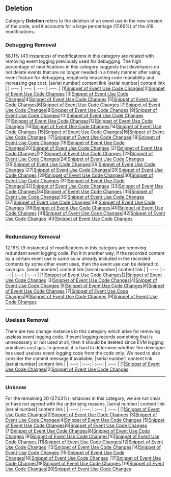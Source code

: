 ## Deletion
Category **Deletion** refers to the deletion of an event use in the new version of the code, and it accounts for a large percentage (17.66\%) of the 419 modifications.

### Debugging Removal
58.11\% (43 instances) of modifications in this category are related with removing event logging previously used for debugging. The high percentage
of modifications in this category suggests that developers do not delete events that are no longer needed in a timely manner after using event feature for debugging, negatively impacting code readability and increasing gas cost. 
|serial number|  content link  |serial number|  content link  |
|    :---:    |      :---:     |    :---:    |      :---:     |
|1|[Snippet of Event Use Code Changes](https://SolEventStudy01.github.io/Solidity-Event-Study/Event-Evolution/Deletion/Debugging%20Removal/1.html)|2|[Snippet of Event Use Code Changes](https://SolEventStudy01.github.io/Solidity-Event-Study/Event-Evolution/Deletion/Debugging%20Removal/2.html)
|3|[Snippet of Event Use Code Changes](https://SolEventStudy01.github.io/Solidity-Event-Study/Event-Evolution/Deletion/Debugging%20Removal/3.html)|4|[Snippet of Event Use Code Changes](https://SolEventStudy01.github.io/Solidity-Event-Study/Event-Evolution/Deletion/Debugging%20Removal/4.html)
|5|[Snippet of Event Use Code Changes](https://SolEventStudy01.github.io/Solidity-Event-Study/Event-Evolution/Deletion/Debugging%20Removal/5.html)|6|[Snippet of Event Use Code Changes](https://SolEventStudy01.github.io/Solidity-Event-Study/Event-Evolution/Deletion/Debugging%20Removal/6.html)
|7|[Snippet of Event Use Code Changes](https://SolEventStudy01.github.io/Solidity-Event-Study/Event-Evolution/Deletion/Debugging%20Removal/7.html)|8|[Snippet of Event Use Code Changes](https://SolEventStudy01.github.io/Solidity-Event-Study/Event-Evolution/Deletion/Debugging%20Removal/8.html)
|9|[Snippet of Event Use Code Changes](https://SolEventStudy01.github.io/Solidity-Event-Study/Event-Evolution/Deletion/Debugging%20Removal/9.html)|10|[Snippet of Event Use Code Changes](https://SolEventStudy01.github.io/Solidity-Event-Study/Event-Evolution/Deletion/Debugging%20Removal/10.html)
|11|[Snippet of Event Use Code Changes](https://SolEventStudy01.github.io/Solidity-Event-Study/Event-Evolution/Deletion/Debugging%20Removal/11.html)|12|[Snippet of Event Use Code Changes](https://SolEventStudy01.github.io/Solidity-Event-Study/Event-Evolution/Deletion/Debugging%20Removal/12.html)
|13|[Snippet of Event Use Code Changes](https://SolEventStudy01.github.io/Solidity-Event-Study/Event-Evolution/Deletion/Debugging%20Removal/13.html)|14|[Snippet of Event Use Code Changes](https://SolEventStudy01.github.io/Solidity-Event-Study/Event-Evolution/Deletion/Debugging%20Removal/14.html)
|15|[Snippet of Event Use Code Changes](https://SolEventStudy01.github.io/Solidity-Event-Study/Event-Evolution/Deletion/Debugging%20Removal/15.html)|16|[Snippet of Event Use Code Changes](https://SolEventStudy01.github.io/Solidity-Event-Study/Event-Evolution/Deletion/Debugging%20Removal/16.html)
|17|[Snippet of Event Use Code Changes](https://SolEventStudy01.github.io/Solidity-Event-Study/Event-Evolution/Deletion/Debugging%20Removal/17.html)|18|[Snippet of Event Use Code Changes](https://SolEventStudy01.github.io/Solidity-Event-Study/Event-Evolution/Deletion/Debugging%20Removal/18.html)
|19|[Snippet of Event Use Code Changes](https://SolEventStudy01.github.io/Solidity-Event-Study/Event-Evolution/Deletion/Debugging%20Removal/19.html)|20|[Snippet of Event Use Code Changes](https://SolEventStudy01.github.io/Solidity-Event-Study/Event-Evolution/Deletion/Debugging%20Removal/20.html)
|21|[Snippet of Event Use Code Changes](https://SolEventStudy01.github.io/Solidity-Event-Study/Event-Evolution/Deletion/Debugging%20Removal/21.html)|22|[Snippet of Event Use Code Changes](https://SolEventStudy01.github.io/Solidity-Event-Study/Event-Evolution/Deletion/Debugging%20Removal/22.html)
|23|[Snippet of Event Use Code Changes](https://SolEventStudy01.github.io/Solidity-Event-Study/Event-Evolution/Deletion/Debugging%20Removal/23.html)|24|[Snippet of Event Use Code Changes](https://SolEventStudy01.github.io/Solidity-Event-Study/Event-Evolution/Deletion/Debugging%20Removal/24.html)
|25|[Snippet of Event Use Code Changes](https://SolEventStudy01.github.io/Solidity-Event-Study/Event-Evolution/Deletion/Debugging%20Removal/25.html)|26|[Snippet of Event Use Code Changes](https://SolEventStudy01.github.io/Solidity-Event-Study/Event-Evolution/Deletion/Debugging%20Removal/26.html)
|27|[Snippet of Event Use Code Changes](https://SolEventStudy01.github.io/Solidity-Event-Study/Event-Evolution/Deletion/Debugging%20Removal/27.html)|28|[Snippet of Event Use Code Changes](https://SolEventStudy01.github.io/Solidity-Event-Study/Event-Evolution/Deletion/Debugging%20Removal/28.html)
|29|[Snippet of Event Use Code Changes](https://SolEventStudy01.github.io/Solidity-Event-Study/Event-Evolution/Deletion/Debugging%20Removal/29.html)|30|[Snippet of Event Use Code Changes](https://SolEventStudy01.github.io/Solidity-Event-Study/Event-Evolution/Deletion/Debugging%20Removal/30.html)
|31|[Snippet of Event Use Code Changes](https://SolEventStudy01.github.io/Solidity-Event-Study/Event-Evolution/Deletion/Debugging%20Removal/31.html)|32|[Snippet of Event Use Code Changes](https://SolEventStudy01.github.io/Solidity-Event-Study/Event-Evolution/Deletion/Debugging%20Removal/32.html)
|33|[Snippet of Event Use Code Changes](https://SolEventStudy01.github.io/Solidity-Event-Study/Event-Evolution/Deletion/Debugging%20Removal/33.html)|34|[Snippet of Event Use Code Changes](https://SolEventStudy01.github.io/Solidity-Event-Study/Event-Evolution/Deletion/Debugging%20Removal/34.html)
|35|[Snippet of Event Use Code Changes](https://SolEventStudy01.github.io/Solidity-Event-Study/Event-Evolution/Deletion/Debugging%20Removal/35.html)|36|[Snippet of Event Use Code Changes](https://SolEventStudy01.github.io/Solidity-Event-Study/Event-Evolution/Deletion/Debugging%20Removal/36.html)
|37|[Snippet of Event Use Code Changes](https://SolEventStudy01.github.io/Solidity-Event-Study/Event-Evolution/Deletion/Debugging%20Removal/37.html)|38|[Snippet of Event Use Code Changes](https://SolEventStudy01.github.io/Solidity-Event-Study/Event-Evolution/Deletion/Debugging%20Removal/38.html)
|39|[Snippet of Event Use Code Changes](https://SolEventStudy01.github.io/Solidity-Event-Study/Event-Evolution/Deletion/Debugging%20Removal/39.html)|40|[Snippet of Event Use Code Changes](https://SolEventStudy01.github.io/Solidity-Event-Study/Event-Evolution/Deletion/Debugging%20Removal/40.html)
|41|[Snippet of Event Use Code Changes](https://SolEventStudy01.github.io/Solidity-Event-Study/Event-Evolution/Deletion/Debugging%20Removal/41.html)|42|[Snippet of Event Use Code Changes](https://SolEventStudy01.github.io/Solidity-Event-Study/Event-Evolution/Deletion/Debugging%20Removal/42.html)
|43|[Snippet of Event Use Code Changes](https://SolEventStudy01.github.io/Solidity-Event-Study/Event-Evolution/Deletion/Debugging%20Removal/43.html)
****
### Redundancy Removal
12.16\% (9 instances) of modifications in this category are removing redundant event logging code. Put it in another way, if the recorded content by a certain event use is same as or already included in the recorded contents by some other event uses, then the event use can be deleted to save gas.
|serial number|  content link  |serial number|  content link  |
|    :---:    |      :---:     |    :---:    |      :---:     |
|1|[Snippet of Event Use Code Changes](https://SolEventStudy01.github.io/Solidity-Event-Study/Event-Evolution/Deletion/Redundancy%20Removal/1.html)|2|[Snippet of Event Use Code Changes](https://SolEventStudy01.github.io/Solidity-Event-Study/Event-Evolution/Deletion/Redundancy%20Removal/2.html)
|3|[Snippet of Event Use Code Changes](https://SolEventStudy01.github.io/Solidity-Event-Study/Event-Evolution/Deletion/Redundancy%20Removal/3.html)|4|[Snippet of Event Use Code Changes](https://SolEventStudy01.github.io/Solidity-Event-Study/Event-Evolution/Deletion/Redundancy%20Removal/4.html)
|5|[Snippet of Event Use Code Changes](https://SolEventStudy01.github.io/Solidity-Event-Study/Event-Evolution/Deletion/Redundancy%20Removal/5.html)|6|[Snippet of Event Use Code Changes](https://SolEventStudy01.github.io/Solidity-Event-Study/Event-Evolution/Deletion/Redundancy%20Removal/6.html)
|7|[Snippet of Event Use Code Changes](https://SolEventStudy01.github.io/Solidity-Event-Study/Event-Evolution/Deletion/Redundancy%20Removal/7.html)|8|[Snippet of Event Use Code Changes](https://SolEventStudy01.github.io/Solidity-Event-Study/Event-Evolution/Deletion/Redundancy%20Removal/8.html)
|9|[Snippet of Event Use Code Changes](https://SolEventStudy01.github.io/Solidity-Event-Study/Event-Evolution/Deletion/Redundancy%20Removal/9.html)
****
### Useless Removal
There are two change instances in this category which arise for removing useless event logging code. If event logging records something that is unnecessary or not used at all, then it should be deleted since EVM logging primitives cost gas. In general, it is hard to determine whether the developer has used useless event logging code from the code only. We need to also consider the commit message if available.
|serial number|  content link  |serial number|  content link  |
|    :---:    |      :---:     |    :---:    |      :---:     |
|1|[Snippet of Event Use Code Changes](https://SolEventStudy01.github.io/Solidity-Event-Study/Event-Evolution/Deletion/Gas%20Saving/1.html)|2|[Snippet of Event Use Code Changes](https://SolEventStudy01.github.io/Solidity-Event-Study/Event-Evolution/Deletion/Gas%20Saving/2.html)
****
### Unknow
For the remaining 20 (27.03\%) instances in this category, we are not clear or have not agreed with the underlying reasons.
|serial number|  content link  |serial number|  content link  |
|    :---:    |      :---:     |    :---:    |      :---:     |
|1|[Snippet of Event Use Code Changes](https://SolEventStudy01.github.io/Solidity-Event-Study/Event-Evolution/Deletion/Unknow/1.html)|2|[Snippet of Event Use Code Changes](https://SolEventStudy01.github.io/Solidity-Event-Study/Event-Evolution/Deletion/Unknow/2.html)
|3|[Snippet of Event Use Code Changes](https://SolEventStudy01.github.io/Solidity-Event-Study/Event-Evolution/Deletion/Unknow/3.html)|4|[Snippet of Event Use Code Changes](https://SolEventStudy01.github.io/Solidity-Event-Study/Event-Evolution/Deletion/Unknow/4.html)
|5|[Snippet of Event Use Code Changes](https://SolEventStudy01.github.io/Solidity-Event-Study/Event-Evolution/Deletion/Unknow/5.html)|6|[Snippet of Event Use Code Changes](https://SolEventStudy01.github.io/Solidity-Event-Study/Event-Evolution/Deletion/Unknow/6.html)
|7|[Snippet of Event Use Code Changes](https://SolEventStudy01.github.io/Solidity-Event-Study/Event-Evolution/Deletion/Unknow/7.html)|8|[Snippet of Event Use Code Changes](https://SolEventStudy01.github.io/Solidity-Event-Study/Event-Evolution/Deletion/Unknow/8.html)
|9|[Snippet of Event Use Code Changes](https://SolEventStudy01.github.io/Solidity-Event-Study/Event-Evolution/Deletion/Unknow/9.html)|10|[Snippet of Event Use Code Changes](https://SolEventStudy01.github.io/Solidity-Event-Study/Event-Evolution/Deletion/Unknow/10.html)
|11|[Snippet of Event Use Code Changes](https://SolEventStudy01.github.io/Solidity-Event-Study/Event-Evolution/Deletion/Unknow/11.html)|12|[Snippet of Event Use Code Changes](https://SolEventStudy01.github.io/Solidity-Event-Study/Event-Evolution/Deletion/Unknow/12.html)
|13|[Snippet of Event Use Code Changes](https://SolEventStudy01.github.io/Solidity-Event-Study/Event-Evolution/Deletion/Unknow/13.html)|14|[Snippet of Event Use Code Changes](https://SolEventStudy01.github.io/Solidity-Event-Study/Event-Evolution/Deletion/Unknow/14.html)
|15|[Snippet of Event Use Code Changes](https://SolEventStudy01.github.io/Solidity-Event-Study/Event-Evolution/Deletion/Unknow/15.html)|16|[Snippet of Event Use Code Changes](https://SolEventStudy01.github.io/Solidity-Event-Study/Event-Evolution/Deletion/Unknow/16.html)
|17|[Snippet of Event Use Code Changes](https://SolEventStudy01.github.io/Solidity-Event-Study/Event-Evolution/Deletion/Unknow/17.html)|18|[Snippet of Event Use Code Changes](https://SolEventStudy01.github.io/Solidity-Event-Study/Event-Evolution/Deletion/Unknow/18.html)
|19|[Snippet of Event Use Code Changes](https://SolEventStudy01.github.io/Solidity-Event-Study/Event-Evolution/Deletion/Unknow/19.html)|20|[Snippet of Event Use Code Changes](https://SolEventStudy01.github.io/Solidity-Event-Study/Event-Evolution/Deletion/Unknow/20.html)

